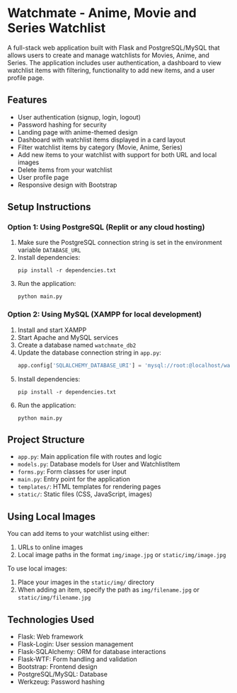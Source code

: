 # Watchmate - Anime, Movie and Series Watchlist

A full-stack web application built with Flask and PostgreSQL/MySQL that allows users to create and manage watchlists for Movies, Anime, and Series. The application includes user authentication, a dashboard to view watchlist items with filtering, functionality to add new items, and a user profile page.

## Features

- User authentication (signup, login, logout)
- Password hashing for security
- Landing page with anime-themed design
- Dashboard with watchlist items displayed in a card layout
- Filter watchlist items by category (Movie, Anime, Series)
- Add new items to your watchlist with support for both URL and local images
- Delete items from your watchlist
- User profile page
- Responsive design with Bootstrap

## Setup Instructions

### Option 1: Using PostgreSQL (Replit or any cloud hosting)

1. Make sure the PostgreSQL connection string is set in the environment variable `DATABASE_URL`
2. Install dependencies:
   ```
   pip install -r dependencies.txt
   ```
3. Run the application:
   ```
   python main.py
   ```

### Option 2: Using MySQL (XAMPP for local development)

1. Install and start XAMPP
2. Start Apache and MySQL services
3. Create a database named `watchmate_db2`
4. Update the database connection string in `app.py`:
   ```python
   app.config['SQLALCHEMY_DATABASE_URI'] = 'mysql://root:@localhost/watchmate_db2'
   ```
5. Install dependencies:
   ```
   pip install -r dependencies.txt
   ```
6. Run the application:
   ```
   python main.py
   ```

## Project Structure

- `app.py`: Main application file with routes and logic
- `models.py`: Database models for User and WatchlistItem
- `forms.py`: Form classes for user input
- `main.py`: Entry point for the application
- `templates/`: HTML templates for rendering pages
- `static/`: Static files (CSS, JavaScript, images)

## Using Local Images

You can add items to your watchlist using either:

1. URLs to online images
2. Local image paths in the format `img/image.jpg` or `static/img/image.jpg`

To use local images:

1. Place your images in the `static/img/` directory
2. When adding an item, specify the path as `img/filename.jpg` or `static/img/filename.jpg`

## Technologies Used

- Flask: Web framework
- Flask-Login: User session management
- Flask-SQLAlchemy: ORM for database interactions
- Flask-WTF: Form handling and validation
- Bootstrap: Frontend design
- PostgreSQL/MySQL: Database
- Werkzeug: Password hashing
